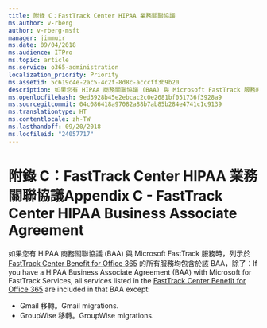 ```yaml
---
title: 附錄 C：FastTrack Center HIPAA 業務關聯協議
ms.author: v-rberg
author: v-rberg-msft
manager: jimmuir
ms.date: 09/04/2018
ms.audience: ITPro
ms.topic: article
ms.service: o365-administration
localization_priority: Priority
ms.assetid: 5c619c4e-2ac5-4c2f-8d8c-acccff3b9b20
description: 如果您有 HIPAA 商務關聯協議 (BAA) 與 Microsoft FastTrack 服務時，列示於 FastTrack Center Benefit for Office 365 的所有服務均包含於該 BAA，除了︰
ms.openlocfilehash: 9ed3928b45e2ebcac2c0e2681bf051736f3928a9
ms.sourcegitcommit: 04c086418a97082a88b7ab85b284e4741c1c9139
ms.translationtype: HT
ms.contentlocale: zh-TW
ms.lasthandoff: 09/20/2018
ms.locfileid: "24057717"
---
```

# <a name="appendix-c---fasttrack-center-hipaa-business-associate-agreement"></a><span data-ttu-id="3c26a-103">附錄 C：FastTrack Center HIPAA 業務關聯協議</span><span class="sxs-lookup"><span data-stu-id="3c26a-103">Appendix C - FastTrack Center HIPAA Business Associate Agreement</span></span>

<span data-ttu-id="3c26a-104">如果您有 HIPAA 商務關聯協議 (BAA) 與 Microsoft FastTrack 服務時，列示於 [FastTrack Center Benefit for Office 365](fasttrack-benefit-for-office-365.md) 的所有服務均包含於該 BAA，除了︰</span><span class="sxs-lookup"><span data-stu-id="3c26a-104">If you have a HIPAA Business Associate Agreement (BAA) with Microsoft for FastTrack Services, all services listed in the [FastTrack Center Benefit for Office 365](fasttrack-benefit-for-office-365.md) are included in that BAA except:</span></span> 
  
- <span data-ttu-id="3c26a-105">Gmail 移轉。</span><span class="sxs-lookup"><span data-stu-id="3c26a-105">Gmail migrations.</span></span>   
- <span data-ttu-id="3c26a-106">GroupWise 移轉。</span><span class="sxs-lookup"><span data-stu-id="3c26a-106">GroupWise migrations.</span></span>
    

